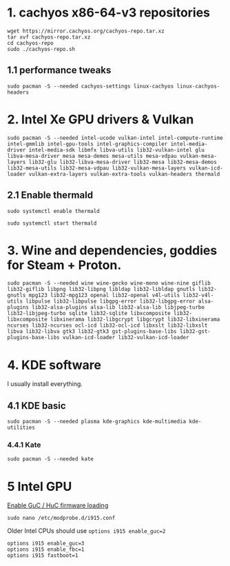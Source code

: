 # 1. cachyos x86-64-v3 repositories
```
wget https://mirror.cachyos.org/cachyos-repo.tar.xz
tar xvf cachyos-repo.tar.xz
cd cachyos-repo
sudo ./cachyos-repo.sh
```
## 1.1 performance tweaks
```
sudo pacman -S --needed cachyos-settings linux-cachyos linux-cachyos-headers
```

# 2. Intel Xe GPU drivers & Vulkan
```
sudo pacman -S --needed intel-ucode vulkan-intel intel-compute-runtime intel-gmmlib intel-gpu-tools intel-graphics-compiler intel-media-driver intel-media-sdk libmfx libva-utils lib32-vulkan-intel glu libva-mesa-driver mesa mesa-demos mesa-utils mesa-vdpau vulkan-mesa-layers lib32-glu lib32-libva-mesa-driver lib32-mesa lib32-mesa-demos lib32-mesa-utils lib32-mesa-vdpau lib32-vulkan-mesa-layers vulkan-icd-loader vulkan-extra-layers vulkan-extra-tools vulkan-headers thermald
```
## 2.1 Enable thermald
```
sudo systemctl enable thermald
```
```
sudo systemctl start thermald
```
# 3. Wine and dependencies, goddies for Steam + Proton.
```
sudo pacman -S --needed wine wine-gecko wine-mono wine-nine giflib lib32-giflib libpng lib32-libpng libldap lib32-libldap gnutls lib32-gnutls mpg123 lib32-mpg123 openal lib32-openal v4l-utils lib32-v4l-utils libpulse lib32-libpulse libgpg-error lib32-libgpg-error alsa-plugins lib32-alsa-plugins alsa-lib lib32-alsa-lib libjpeg-turbo lib32-libjpeg-turbo sqlite lib32-sqlite libxcomposite lib32-libxcomposite libxinerama lib32-libgcrypt libgcrypt lib32-libxinerama ncurses lib32-ncurses ocl-icd lib32-ocl-icd libxslt lib32-libxslt libva lib32-libva gtk3 lib32-gtk3 gst-plugins-base-libs lib32-gst-plugins-base-libs vulkan-icd-loader lib32-vulkan-icd-loader
```

# 4. KDE software
I usually install everything.

## 4.1 KDE basic
```
sudo pacman -S --needed plasma kde-graphics kde-multimedia kde-utilities 
```

### 4.4.1 Kate
```
sudo pacman -S --needed kate
```

# 5 Intel GPU
[Enable GuC / HuC firmware loading](https://wiki.archlinux.org/title/intel_graphics#Enable_GuC_/_HuC_firmware_loading)
```
sudo nano /etc/modprobe.d/i915.conf
```
Older Intel CPUs should use `options i915 enable_guc=2`
```
options i915 enable_guc=3
options i915 enable_fbc=1
options i915 fastboot=1
```
